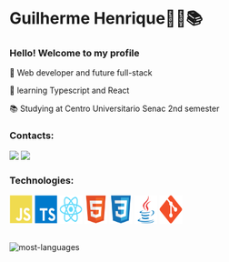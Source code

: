 <h1>Guilherme Henrique👨‍💻📚</h1>

<h3>Hello! Welcome to my profile</h3>
<p>🚀 Web developer and future full-stack</p>
<p>🌱 learning Typescript and React</p>
<p>📚 Studying at Centro Universitario Senac 2nd semester</p>

<h3>Contacts:</h3>
<a href="https://linkedin.com/in/guilherme-henrique-silva-pereira-9283b023a" target="_blank"><img src="https://img.shields.io/badge/-LinkedIn-%230077B5?style=for-the-badge&logo=linkedin&logoColor=white" target="_blank"></a> 
<a href = "mailto:guilhermehsp26@gmail.com"><img src="https://img.shields.io/badge/-Gmail-%23333?style=for-the-badge&logo=gmail&logoColor=white" target="_blank"></a>
<h3>Technologies:</h3>
<div style="display: inline_block">
  <img align="center" alt="Rafa-Js" height="50" width="40" src="https://raw.githubusercontent.com/devicons/devicon/master/icons/javascript/javascript-plain.svg">
  <img align="center" alt="Rafa-Ts" height="50" width="40" src="https://raw.githubusercontent.com/devicons/devicon/master/icons/typescript/typescript-plain.svg">
  <img align="center" alt="Rafa-React" height="50" width="40" src="https://raw.githubusercontent.com/devicons/devicon/master/icons/react/react-original.svg">
  <img align="center" alt="Rafa-HTML" height="50" width="40" src="https://raw.githubusercontent.com/devicons/devicon/master/icons/html5/html5-original.svg">
  <img align="center" alt="Rafa-CSS" height="50" width="40" src="https://raw.githubusercontent.com/devicons/devicon/master/icons/css3/css3-original.svg">
  <img align="center" alt="Rafa-CSS" height="50" width="40" src="https://raw.githubusercontent.com/devicons/devicon/master/icons/java/java-original.svg">
  <img align="center" alt="Rafa-CSS" height="50" width="40" src="https://raw.githubusercontent.com/devicons/devicon/master/icons/git/git-original.svg">
</div><br>

<p><img align="center" src="https://github-readme-stats.vercel.app/api/top-langs?username=Guihsp&show_icons=true&locale=en&layout=compact&theme=dracula" alt="most-languages" /></p>
